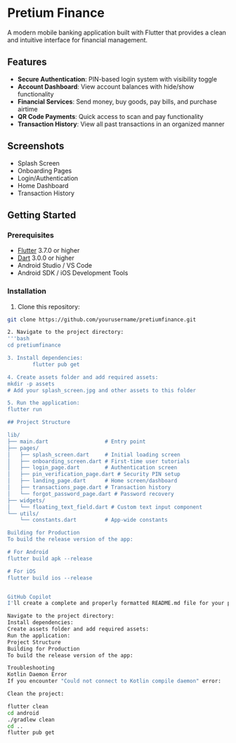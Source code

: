 # Pretium Finance

A modern mobile banking application built with Flutter that provides a clean and intuitive interface for financial management.

## Features

- **Secure Authentication**: PIN-based login system with visibility toggle
- **Account Dashboard**: View account balances with hide/show functionality
- **Financial Services**: Send money, buy goods, pay bills, and purchase airtime
- **QR Code Payments**: Quick access to scan and pay functionality
- **Transaction History**: View all past transactions in an organized manner

## Screenshots

- Splash Screen
- Onboarding Pages
- Login/Authentication
- Home Dashboard
- Transaction History

## Getting Started

### Prerequisites

- [Flutter](https://flutter.dev/docs/get-started/install) 3.7.0 or higher
- [Dart](https://dart.dev/get-dart) 3.0.0 or higher
- Android Studio / VS Code
- Android SDK / iOS Development Tools

### Installation

1. Clone this repository:
```bash
git clone https://github.com/yourusername/pretiumfinance.git

2. Navigate to the project directory:
'''bash
cd pretiumfinance

3. Install dependencies:
        flutter pub get

4. Create assets folder and add required assets:
mkdir -p assets
# Add your splash_screen.jpg and other assets to this folder

5. Run the application:
flutter run

## Project Structure

lib/
├── main.dart                  # Entry point
├── pages/
│   ├── splash_screen.dart     # Initial loading screen
│   ├── onboarding_screen.dart # First-time user tutorials
│   ├── login_page.dart        # Authentication screen
│   ├── pin_verification_page.dart # Security PIN setup
│   ├── landing_page.dart      # Home screen/dashboard
│   ├── transactions_page.dart # Transaction history
│   └── forgot_password_page.dart # Password recovery
├── widgets/
│   └── floating_text_field.dart # Custom text input component
└── utils/
    └── constants.dart         # App-wide constants

Building for Production
To build the release version of the app:

# For Android
flutter build apk --release

# For iOS
flutter build ios --release


GitHub Copilot
I'll create a complete and properly formatted README.md file for your project, with all numbered steps properly formatted:

Navigate to the project directory:
Install dependencies:
Create assets folder and add required assets:
Run the application:
Project Structure
Building for Production
To build the release version of the app:

Troubleshooting
Kotlin Daemon Error
If you encounter "Could not connect to Kotlin compile daemon" error:

Clean the project:

flutter clean
cd android
./gradlew clean
cd ..
flutter pub get
